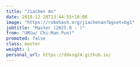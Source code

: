 ```yaml
---
title: "Jiachen An"
date: 2018-12-20T13:44:55+10:00
image: "https://robohash.org/jiachenan?bgset=bg1"
jobtitle: "Master (2025.9 - )"
from: "UM(w/ Chi-Man Pun)"
promoted: false
class: master
weight: 1
personal_url: https://ddxsg24.github.io/
---
```

